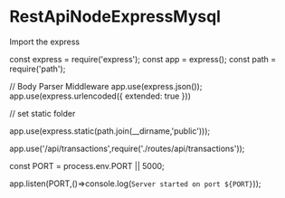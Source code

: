 # RestApiNodeExpressMysql


Import the express 

const express = require('express');
const app = express();
const path = require('path');

// Body Parser Middleware
app.use(express.json());
app.use(express.urlencoded({ extended: true }))

// set static folder

app.use(express.static(path.join(__dirname,'public')));

app.use('/api/transactions',require('./routes/api/transactions'));

const PORT = process.env.PORT || 5000;

app.listen(PORT,()=>console.log(`Server started on port ${PORT}`));

